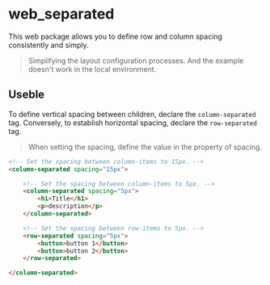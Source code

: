 # web_separated
This web package allows you to define row and column spacing consistently and simply.

> Simplifying the layout configuration processes.
> And the example doesn't work in the local environment.

## Useble

To define vertical spacing between children, declare the `column-separated` tag.
Conversely, to establish horizontal spacing, declare the `row-separated` tag.

> When setting the spacing, define the value in the property of spacing.

```html
<!-- Set the spacing between column-items to 15px. -->
<column-separated spacing="15px">

    <!-- Set the spacing between column-items to 5px. -->
    <column-separated spacing="5px">
        <h1>Title</h1>
        <p>description</p>
    </column-separated>

    <!-- Set the spacing between row-items to 5px. -->
    <row-separated spacing="5px">
        <button>button 1</button>
        <button>button 2</button>
    </row-separated>

</column-separated>
```
